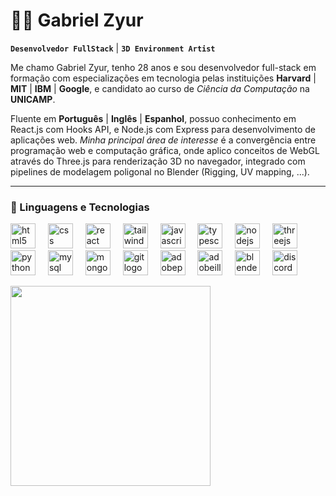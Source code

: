 # 👨‍💻 Gabriel Zyur

**`Desenvolvedor FullStack`** | **`3D Environment Artist`**

Me chamo Gabriel Zyur, tenho 28 anos e sou desenvolvedor full-stack em formação com especializações em tecnologia pelas instituições **Harvard** | **MIT** | **IBM** | **Google**, e candidato ao curso de *Ciência da Computação* na **UNICAMP**.

Fluente em **Português** | **Inglês** | **Espanhol**, possuo conhecimento em React.js com Hooks API, e Node.js com Express para desenvolvimento de aplicações web. *Minha principal área de interesse* é a convergência entre programação web e computação gráfica, onde aplico conceitos de WebGL através do Three.js para renderização 3D no navegador, integrado com pipelines de modelagem poligonal no Blender (Rigging, UV mapping, ...).

---

### 🤖 Linguagens e Tecnologias

  <img src="https://skillicons.dev/icons?i=html" height="40" alt="html5 logo"  />
  <img width="12" />
  <img src="https://skillicons.dev/icons?i=css" height="40" alt="css logo"  />
  <img width="12" />
  <img src="https://skillicons.dev/icons?i=react" height="40" alt="react logo"  />
  <img width="12" />
  <img src="https://skillicons.dev/icons?i=tailwind" height="40" alt="tailwindcss logo"  />
  <img width="12" />
  <img src="https://skillicons.dev/icons?i=js" height="40" alt="javascript logo"  />
  <img width="12" />
  <img src="https://skillicons.dev/icons?i=ts" height="40" alt="typescript logo"  />
  <img width="12" />
  <img src="https://skillicons.dev/icons?i=nodejs" height="40" alt="nodejs logo"  />
  <img width="12" />
  <img src="https://skillicons.dev/icons?i=threejs" height="40" alt="threejs logo"  />
  <img width="12" />
  <img src="https://skillicons.dev/icons?i=py" height="40" alt="python logo"  />
  <img width="12" />
  <img src="https://skillicons.dev/icons?i=mysql" height="40" alt="mysql logo"  />
  <img width="12" />
  <img src="https://skillicons.dev/icons?i=mongodb" height="40" alt="mongodb logo"  />
  <img width="12" />
  <img src="https://skillicons.dev/icons?i=git" height="40" alt="git logo"  />
  <img width="12" />
  <img src="https://skillicons.dev/icons?i=ps" height="40" alt="adobephotoshop logo"  />
  <img width="12" />
  <img src="https://skillicons.dev/icons?i=ai" height="40" alt="adobeillustrator logo"  />
  <img width="12" />
  <img src="https://skillicons.dev/icons?i=blender" height="40" alt="blender logo"  />
  <img width="12" />
  <img src="https://skillicons.dev/icons?i=discord" height="40" alt="discord logo"  />

<br/>

<p>
<img height="320" src="https://wallpaperaccess.com/full/8351321.gif"  />
